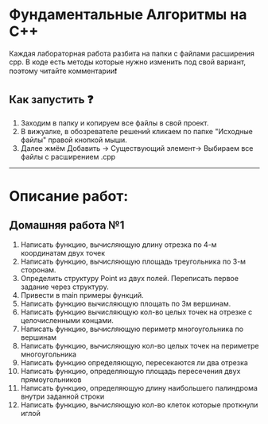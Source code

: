 # Фундаментальные Aлгоритмы на C++
Каждая лабораторная работа разбита на папки с файлами расширения cpp.
В коде есть методы которые нужно изменить под свой вариант, поэтому читайте комментарии:exclamation:
## Как запустить :question:
1. Заходим в папку и копируем все файлы в свой проект.
2. В вижуалке, в обозревателе решений кликаем по папке "Исходные файлы" правой кнопкой мыши.
3. Далее жмём Добавить -> Существующий элемент-> Выбираем все файлы с расширением .cpp 
____

# Описание работ:
## Домашняя работа №1
1. Написать функцию, вычисляющую длину отрезка по 4-м координатам двух точек
2. Написать функцию, вычисляющую площадь треугольника по 3-м сторонам.
3. Определить структуру Point из двух полей. Переписать первое задание через структуру.
4. Привести в main примеры функций.
5. Написать функцию вычисляющую площать по 3м вершинам.
6. Написать функцию вычисляющую кол-во целых точек на отрезке с целочисленными концами.
7. Написать функцию, вычисляющую периметр многоугольника по вершинам
8. Написать функцию, вычисляющую кол-во целых точек на периметре многоугольника
9. Написать функцию определяющую, пересекаются ли два отрезка
10. Написать функцию, определяющую площадь пересечения двух прямоугольников
11. Написать функцию, определяющую длину наибольшего палиндрома внутри заданной строки
12. Написать функцию, вычисляющую кол-во клеток которые проткнули иглой
